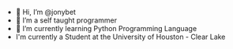 - 👋 Hi, I’m @jonybet
- 👀 I’m a self taught programmer
- 🐍 I’m currently learning Python Programming Language
- I'm currently a Student at the University of Houston - Clear Lake

<!---
jonybet/jonybet is a ✨ special ✨ repository because its `README.md` (this file) appears on your GitHub profile.
You can click the Preview link to take a look at your changes.
--->

